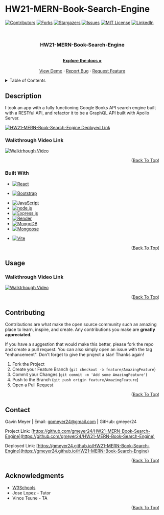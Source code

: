 # HW21-MERN-Book-Search-Engine
<!-- Improved compatibility of back to top link: See: https://github.com/othneildrew/Best-README-Template/pull/73 -->
<div id="readme-top"></div>
<!--
*** Thanks for checking out the Best-README-Template. If you have a suggestion
*** that would make this better, please fork the repo and create a pull request
*** or simply open an issue with the tag "enhancement".
*** Don't forget to give the project a star!
*** Thanks again! Now go create something AMAZING! :D
-->



<!-- PROJECT SHIELDS -->
<!--
*** I'm using markdown "reference style" links for readability.
*** Reference links are enclosed in brackets [ ] instead of parentheses ( ).
*** See the bottom of this document for the declaration of the reference variables
*** for contributors-url, forks-url, etc. This is an optional, concise syntax you may use.
*** https://www.markdownguide.org/basic-syntax/#reference-style-links
-->
[![Contributors][contributors-shield]][contributors-url]
[![Forks][forks-shield]][forks-url]
[![Stargazers][stars-shield]][stars-url]
[![Issues][issues-shield]][issues-url]
[![MIT License][license-shield]][license-url]
[![LinkedIn][linkedin-shield]][linkedin-url]



<!-- PROJECT LOGO -->
<br />
<div align="center">
  <!-- <a href="https://github.com/gmeyer24/HW21-MERN-Book-Search-Engine">
    <img src="images/logo.png" alt="Logo" width="80" height="80">
  </a> -->

<h3 align="center">HW21-MERN-Book-Search-Engine</h3>

  <p align="center">
    <br />
    <a href="https://github.com/gmeyer24/HW21-MERN-Book-Search-Engine"><strong>Explore the docs »</strong></a>
    <br />
    <br />
    <a href="https://github.com/gmeyer24/HW21-MERN-Book-Search-Engine">View Demo</a>
    ·
    <a href="https://github.com/gmeyer24/HW21-MERN-Book-Search-Engine/issues">Report Bug</a>
    ·
    <a href="https://github.com/gmeyer24/HW21-MERN-Book-Search-Engine/issues">Request Feature</a>
  </p>
</div>



<!-- TABLE OF CONTENTS -->
<details>
  <summary>Table of Contents</summary>
  <ol>
    <li>
      <a href="#about-the-project">About The Project</a>
      <ul>
        <li><a href="#built-with">Built With</a></li>
      </ul>
    </li>
    <!-- <li>
      <a href="#getting-started">Getting Started</a>
      <ul>
        <li><a href="#prerequisites">Prerequisites</a></li>
        <li><a href="#installation">Installation</a></li>
      </ul>
    </li> -->
    <li><a href="#usage">Usage</a></li>
    <!-- <li><a href="#roadmap">Roadmap</a></li> -->
    <li><a href="#contributing">Contributing</a></li>
    <!-- <li><a href="#license">License</a></li> -->
    <li><a href="#contact">Contact</a></li>
    <li><a href="#acknowledgments">Acknowledgments</a></li>
  </ol>
</details>



<!-- ABOUT THE PROJECT -->
## Description
<!-- Enter Description Below -->
I took an app with a fully functioning Google Books API search engine built with a RESTful API, and refactor it to be a GraphQL API built with Apollo Server. 

[![HW21-MERN-Book-Search-Engine Deployed Link](product-screenshot)](https://gmeyer24.github.io/HW21-MERN-Book-Search-Engine)

### Walkthrough Video Link

[![Walktrhough Video](screen-shot)](link)

<!-- Here's a blank template to get started: To avoid retyping too much info. Do a search and replace with your text editor for the following: `gmeyer24`, `HW21-MERN-Book-Search-Engine`, `gavinpmeyer`, `gmail`, `gpmeyer24`, `HW21-MERN-Book-Search-Engine`, `project_description` -->

<p align="right">(<a href="#readme-top">Back To Top</a>)</p>



### Built With

<!-- * [![Next][Next.js]][Next-url] -->
* [![React][React.js]][React-url]
<!-- * [![Vue][Vue.js]][Vue-url]
* [![Angular][Angular.io]][Angular-url]
* [![Svelte][Svelte.dev]][Svelte-url]
* [![Laravel][Laravel.com]][Laravel-url] -->
* [![Bootstrap][Bootstrap.com]][Bootstrap-url]
<!-- * [![JQuery][JQuery.com]][JQuery-url] -->
* [![JavaScript][JavaScript.com]][JavaScript-url]
* [![node.js][node.js.org]][node.js-url]
* [![Express.js][express.js.com]][express.js-url]
* [![Render][render.com]][render-url]
* [![MongoDB][MongoDB.com]][MongoDB-url]
* [![Mongoose][Mongoose.com]][Mongoose-url]
<!-- * [![Netlify][Netlify.com]][Netlify-url]
* [![Font Awesome][fontawesome.com]][fontawesome-url] -->
* [![Vite][Vite.dev]][Vite-url]

<p align="right">(<a href="#readme-top">Back To Top</a>)</p>



<!-- GETTING STARTED -->
<!-- ## Getting Started

This is an example of how you may give instructions on setting up your project locally.
To get a local copy up and running follow these simple example steps.

### Prerequisites

This is an example of how to list things you need to use the software and how to install them.
* npm
  ```sh
  npm install npm@latest -g
  ```

### Installation

1. Get a free API Key at [https://example.com](https://example.com)
2. Clone the repo
   ```sh
   git clone https://github.com/gmeyer24/HW21-MERN-Book-Search-Engine.git
   ```
3. Install NPM packages
   ```sh
   npm install
   ```
4. Enter your API in `config.js`
   ```js
   const API_KEY = 'ENTER YOUR API';
   ```

<p align="right">(<a href="#readme-top">back to top</a>)</p> -->



<!-- USAGE EXAMPLES -->
## Usage

### Walkthrough Video Link

[![Walktrhough Video](screen-shot)](link)

<p align="right">(<a href="#readme-top">Back To Top</a>)</p>



<!-- ROADMAP -->
<!-- ## Roadmap

- [ ] Feature 1
- [ ] Feature 2
- [ ] Feature 3
    - [ ] Nested Feature

See the [open issues](https://github.com/gmeyer24/HW21-MERN-Book-Search-Engine/issues) for a full list of proposed features (and known issues).

<p align="right">(<a href="#readme-top">Back To Top</a>)</p> -->



<!-- CONTRIBUTING -->
## Contributing

Contributions are what make the open source community such an amazing place to learn, inspire, and create. Any contributions you make are **greatly appreciated**.

If you have a suggestion that would make this better, please fork the repo and create a pull request. You can also simply open an issue with the tag "enhancement".
Don't forget to give the project a star! Thanks again!

1. Fork the Project
2. Create your Feature Branch (`git checkout -b feature/AmazingFeature`)
3. Commit your Changes (`git commit -m 'Add some AmazingFeature'`)
4. Push to the Branch (`git push origin feature/AmazingFeature`)
5. Open a Pull Request

<p align="right">(<a href="#readme-top">Back To Top</a>)</p>



<!-- LICENSE -->
<!-- ## License

Distributed under the MIT License. See `LICENSE.txt` for more information.

<p align="right">(<a href="#readme-top">Back To Top</a>)</p> -->



<!-- CONTACT -->
## Contact

Gavin Meyer | Email: gpmeyer24@gmail.com | GitHub: gmeyer24

Project Link: [https://github.com/gmeyer24/HW21-MERN-Book-Search-Engine](https://github.com/gmeyer24/HW21-MERN-Book-Search-Engine)

Deployed Link: [https://gmeyer24.github.io/HW21-MERN-Book-Search-Engine](https://gmeyer24.github.io/HW21-MERN-Book-Search-Engine)

<p align="right">(<a href="#readme-top">Back To Top</a>)</p>



<!-- ACKNOWLEDGMENTS -->
## Acknowledgments

* [W3Schools](https://www.w3schools.com/)
* Jose Lopez - Tutor
* Vince Teune - TA

<p align="right">(<a href="#readme-top">Back To Top</a>)</p>



<!-- MARKDOWN LINKS & IMAGES -->
<!-- https://www.markdownguide.org/basic-syntax/#reference-style-links -->
[contributors-shield]: https://img.shields.io/github/contributors/gmeyer24/HW21-MERN-Book-Search-Engine.svg?style=for-the-badge
[contributors-url]: https://github.com/gmeyer24/HW21-MERN-Book-Search-Engine/graphs/contributors
[forks-shield]: https://img.shields.io/github/forks/gmeyer24/HW21-MERN-Book-Search-Engine.svg?style=for-the-badge
[forks-url]: https://github.com/gmeyer24/HW21-MERN-Book-Search-Engine/network/members
[stars-shield]: https://img.shields.io/github/stars/gmeyer24/HW21-MERN-Book-Search-Engine.svg?style=for-the-badge
[stars-url]: https://github.com/gmeyer24/HW21-MERN-Book-Search-Engine/stargazers
[issues-shield]: https://img.shields.io/github/issues/gmeyer24/HW21-MERN-Book-Search-Engine.svg?style=for-the-badge
[issues-url]: https://github.com/gmeyer24/HW21-MERN-Book-Search-Engine/issues
[license-shield]: https://img.shields.io/github/license/gmeyer24/HW21-MERN-Book-Search-Engine.svg?style=for-the-badge
[license-url]: https://github.com/gmeyer24/HW21-MERN-Book-Search-Engine/blob/master/LICENSE.txt
[linkedin-shield]: https://img.shields.io/badge/-LinkedIn-black.svg?style=for-the-badge&logo=linkedin&colorB=555
[linkedin-url]: https://linkedin.com/in/gavinpmeyer
[product-screenshot]: images/screenshot.png
[Next.js]: https://img.shields.io/badge/next.js-000000?style=for-the-badge&logo=nextdotjs&logoColor=white
[Next-url]: https://nextjs.org/
[React.js]: https://img.shields.io/badge/React-20232A?style=for-the-badge&logo=react&logoColor=61DAFB
[React-url]: https://reactjs.org/
[Vue.js]: https://img.shields.io/badge/Vue.js-35495E?style=for-the-badge&logo=vuedotjs&logoColor=4FC08D
[Vue-url]: https://vuejs.org/
[Angular.io]: https://img.shields.io/badge/Angular-DD0031?style=for-the-badge&logo=angular&logoColor=white
[Angular-url]: https://angular.io/
[Svelte.dev]: https://img.shields.io/badge/Svelte-4A4A55?style=for-the-badge&logo=svelte&logoColor=FF3E00
[Svelte-url]: https://svelte.dev/
[Laravel.com]: https://img.shields.io/badge/Laravel-FF2D20?style=for-the-badge&logo=laravel&logoColor=white
[Laravel-url]: https://laravel.com
[Bootstrap.com]: https://img.shields.io/badge/Bootstrap-563D7C?style=for-the-badge&logo=bootstrap&logoColor=white
[Bootstrap-url]: https://getbootstrap.com
[JQuery.com]: https://img.shields.io/badge/jQuery-0769AD?style=for-the-badge&logo=jquery&logoColor=white
[JQuery-url]: https://jquery.com 
[JavaScript.com]: https://img.shields.io/badge/JavaScript-323330?style=for-the-badge&logo=javascript&logoColor=F7DF1E
[JavaScript-url]: https://www.javascript.com/
[node.js.org]: https://img.shields.io/badge/node.js-green.svg
[node.js-url]: https://nodejs.org/en
[express.js.com]: https://img.shields.io/badge/express.js-blue.svg
[express.js-url]: https://expressjs.com/
[render.com]: https://img.shields.io/badge/Render-purple.svg
[render-url]: https://render.com/
[MongoDB.com]: https://img.shields.io/badge/MongoDB-green.svg
[MongoDB-url]: https://www.mongodb.com/
[Mongoose.com]: https://img.shields.io/badge/Mongoose-red.svg
[Mongoose-url]: https://mongoosejs.com/
[Netlify.com]: https://img.shields.io/badge/Netlify-teal.svg
[Netlify-url]: https://www.netlify.com/
[fontawesome.com]: https://img.shields.io/badge/FontAwesome-blue.svg
[fontawesome-url]: https://fontawesome.com/
[Vite.dev]: https://img.shields.io/badge/Vite-violet.svg
[Vite-url]: https://vitejs.dev/